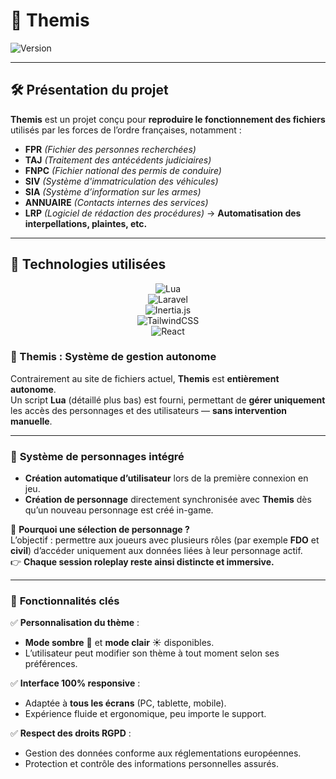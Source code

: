 # 🚓 **Themis**  

![Version](https://img.shields.io/badge/Version-0.1.0--alpha.1-blue.svg)  

---

## 🛠️ **Présentation du projet**  

**Themis** est un projet conçu pour **reproduire le fonctionnement des fichiers** utilisés par les forces de l’ordre françaises, notamment :  

- **FPR** *(Fichier des personnes recherchées)*  
- **TAJ** *(Traitement des antécédents judiciaires)*  
- **FNPC** *(Fichier national des permis de conduire)*  
- **SIV** *(Système d'immatriculation des véhicules)*  
- **SIA** *(Système d’information sur les armes)*  
- **ANNUAIRE** *(Contacts internes des services)*  
- **LRP** *(Logiciel de rédaction des procédures)* → **Automatisation des interpellations, plaintes, etc.**  

---

## 🔧 **Technologies utilisées**  

<div align="center">

![Lua](https://img.shields.io/badge/Lua-v5.4%2B-darkblue.svg)  
![Laravel](https://img.shields.io/badge/Laravel-v11%2B-red.svg)  
![Inertia.js](https://img.shields.io/badge/Inertia.js-v2.0.5%2B-purple.svg)  
![TailwindCSS](https://img.shields.io/badge/TailwindCSS-v4%2B-blue.svg)  
![React](https://img.shields.io/badge/React-v18%2B-lightblue.svg)  

</div>

### 🚀 Themis : Système de gestion autonome

Contrairement au site de fichiers actuel, **Themis** est **entièrement autonome**.  
Un script **Lua** (détaillé plus bas) est fourni, permettant de **gérer uniquement** les accès des personnages et des utilisateurs — **sans intervention manuelle**.

---

### 🧩 **Système de personnages intégré**

- **Création automatique d’utilisateur** lors de la première connexion en jeu.  
- **Création de personnage** directement synchronisée avec **Themis** dès qu’un nouveau personnage est créé in-game.  

🔹 **Pourquoi une sélection de personnage ?**  
L’objectif : permettre aux joueurs avec plusieurs rôles (par exemple **FDO** et **civil**) d’accéder uniquement aux données liées à leur personnage actif.  
👉 **Chaque session roleplay reste ainsi distincte et immersive.**

---

### 🎯 **Fonctionnalités clés**

✅ **Personnalisation du thème** :  
- **Mode sombre** 🌙 et **mode clair** ☀️ disponibles.  
- L’utilisateur peut modifier son thème à tout moment selon ses préférences.  

✅ **Interface 100% responsive** :  
- Adaptée à **tous les écrans** (PC, tablette, mobile).  
- Expérience fluide et ergonomique, peu importe le support.  

✅ **Respect des droits RGPD** :  
- Gestion des données conforme aux réglementations européennes.  
- Protection et contrôle des informations personnelles assurés.
